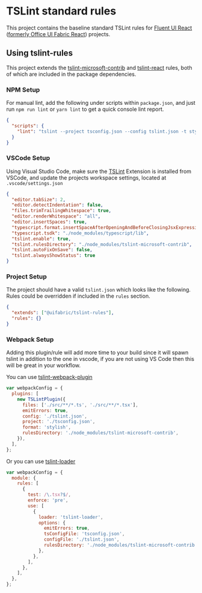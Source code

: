 # TSLint standard rules

This project contains the baseline standard TSLint rules for [Fluent UI React](https://developer.microsoft.com/en-us/fluentui) ([formerly Office UI Fabric React](https://developer.microsoft.com/en-us/office/blogs/ui-fabric-is-evolving-into-fluent-ui/)) projects.

## Using tslint-rules

This project extends the [tslint-microsoft-contrib](https://github.com/Microsoft/tslint-microsoft-contrib) and [tslint-react](https://github.com/palantir/tslint-react) rules, both of which are included in the package dependencies.

### NPM Setup

For manual lint, add the following under scripts within `package.json`, and just run `npm run lint` or `yarn lint` to get a quick console lint report.

```json
{
  "scripts": {
    "lint": "tslint --project tsconfig.json --config tslint.json -t stylish -r node_modules/tslint-microsoft-contrib"
  }
}
```

### VSCode Setup

Using Visual Studio Code, make sure the [TSLint](https://marketplace.visualstudio.com/items?itemName=eg2.tslint) Extension is installed from VSCode, and update the projects workspace settings, located at `.vscode/settings.json`

```json
{
  "editor.tabSize": 2,
  "editor.detectIndentation": false,
  "files.trimTrailingWhitespace": true,
  "editor.renderWhitespace": "all",
  "editor.insertSpaces": true,
  "typescript.format.insertSpaceAfterOpeningAndBeforeClosingJsxExpressionBraces": false,
  "typescript.tsdk": "./node_modules/typescript/lib",
  "tslint.enable": true,
  "tslint.rulesDirectory": "./node_modules/tslint-microsoft-contrib",
  "tslint.autoFixOnSave": false,
  "tslint.alwaysShowStatus": true
}
```

### Project Setup

The project should have a valid `tslint.json` which looks like the following. Rules could be overridden if included in the `rules` section.

```json
{
  "extends": ["@uifabric/tslint-rules"],
  "rules": {}
}
```

### Webpack Setup

Adding this plugin/rule will add more time to your build since it will spawn tslint in addition to the one in vscode, if you are not using VS Code then this will be great in your workflow.

You can use [tslint-webpack-plugin](https://github.com/jrparish/tslint-webpack-plugin)

```js
var webpackConfig = {
  plugins: [
    new TSLintPlugin({
      files: ['./src/**/*.ts', './src/**/*.tsx'],
      emitErrors: true,
      config: './tslint.json',
      project: './tsconfig.json',
      format: 'stylish',
      rulesDirectory: './node_modules/tslint-microsoft-contrib',
    }),
  ],
};
```

Or you can use [tslint-loader](https://github.com/wbuchwalter/tslint-loader)

```js
var webpackConfig = {
  module: {
    rules: [
      {
        test: /\.tsx?$/,
        enforce: 'pre',
        use: [
          {
            loader: 'tslint-loader',
            options: {
              emitErrors: true,
              tsConfigFile: 'tsconfig.json',
              configFile: './tslint.json',
              rulesDirectory: './node_modules/tslint-microsoft-contrib',
            },
          },
        ],
      },
    ],
  },
};
```

